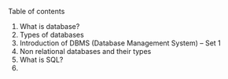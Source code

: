 Table of contents
1. What is database?
2. Types of databases
3. Introduction of DBMS (Database Management System) – Set 1
4. Non relational databases and their types
5. What is SQL?
6. 
